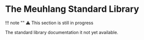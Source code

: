 # The Meuhlang Standard Library

!!! note ""
    :warning: This section is still in progress

The standard library documentation it not yet available.
